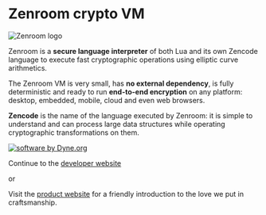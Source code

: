 # Zenroom crypto VM

![Zenroom logo](https://raw.githubusercontent.com/DECODEproject/Zenroom/master/docs/logo/zenroom_logotype.png)

Zenroom is a **secure language interpreter** of both Lua and its own
Zencode language to execute fast cryptographic operations using
elliptic curve arithmetics.

The Zenroom VM is very small, has **no external dependency**, is fully
deterministic and ready to run **end-to-end encryption** on any platform:
desktop, embedded, mobile, cloud and even web browsers.

**Zencode** is the name of the language executed by Zenroom: it is simple
to understand and can process large data structures while operating
cryptographic transformations on them.

[![software by Dyne.org](https://files.dyne.org/software_by_dyne.png)](http://www.dyne.org)

Continue to the [developer website](https://dev.zenroom.org/)

or

Visit the [product website](http://zenroom.org/) for a friendly
introduction to the love we put in craftsmanship.
